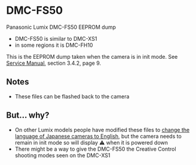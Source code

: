 # DMC-FS50
Panasonic Lumix DMC-FS50 EEPROM dump

- DMC-FS50 is similar to DMC-XS1
- in some regions it is DMC-FH10

This is the EEPROM dump taken when the camera is in init mode. See [Service Manual](https://elektrotanya.com/panasonic_dmc-xs1.pdf/download.html), section 3.4.2, page 9.

## Notes

- These files can be flashed back to the camera

## But... why?

- On other Lumix models people have modified these files to [change the language of Japanese cameras to English](https://www.dpreview.com/forums/thread/4672435), but the camera needs to remain in init mode so will display ⚠️ when it is powered down
- There might be a way to give the DMC-FS50 the Creative Control shooting modes seen on the DMC-XS1
